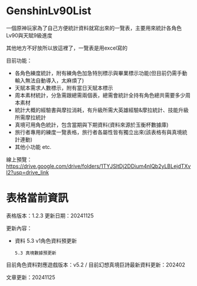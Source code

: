 # GenshinLv90List
一個原神玩家為了自己方便統計資料就寫出來的一覽表，主要用來統計各角色Lv90與天賦9級進度

其他地方不好放所以放這裡了，一覽表是用excel寫的

目前功能：
- 各角色練度統計，附有練角色加急特別標示與畢業標示功能(但目前仍需手動輸入無法自動導入，太麻煩了)
- 天賦本需求人數標示，附有當日天賦本標示
- 周本素材統計，分急需跟總需兩個表，總需會統計全持有角色總共需要多少周本素材
- 統計大概的經驗書與摩拉消耗，有升級所需大英雄經驗&摩拉統計、技能升級所需摩拉統計
- 真境可用角色統計，包含當期與下期資料(資料來源於玉衡杯數據庫)
- 旅行者專用的練度一覽表格，旅行者各屬性皆有獨立出來(該表格有與真境統計連動)
- 其他小功能 etc.

線上預覽：https://drive.google.com/drive/folders/1TYJSltDj2DDium4nlQb2yLBLejdTXvI2?usp=drive_link
# 表格當前資訊
表格版本：1.2.3 更新日期：20241125

更新內容：

-	資料	5.3 v1角色資料預更新

  		5.3 真境數據預更新

目前角色資料對應遊戲版本：v5.2 / 目前幻想真境巨詩最新資料更新：202402

文章更新：20241125
